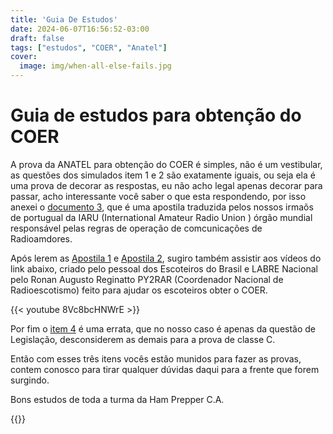 ```yaml
---
title: 'Guia De Estudos'
date: 2024-06-07T16:56:52-03:00
draft: false
tags: ["estudos", "COER", "Anatel"]
cover:
  image: img/when-all-else-fails.jpg
---
```


# Guia de estudos para obtenção do COER

A prova da ANATEL para obtenção do COER é simples, não é um vestibular, as questões dos simulados item 1 e 2 são exatamente iguais, ou seja ela é uma prova de decorar as respostas, eu não acho legal apenas decorar para passar, acho interessante  você saber o que esta respondendo, por isso anexei o [documento 3](https://drive.google.com/file/d/1NAL1LLTQ8wm8Fzl58U3ZPXk9p5V5ayqm/view?usp=sharing), que é uma apostila traduzida pelos nossos irmaõs de portugual da IARU (International Amateur Radio Union ) órgão mundial responsável pelas regras de operação de comcunicações de Radioamdores.

Após lerem as [Apostila 1](https://drive.google.com/file/d/1ESaVqFyjtejyAzaFiOygZJtl06LKMJ_U/view?usp=sharing) e [Apostila 2](https://drive.google.com/file/d/1pCbw3YW6ApaV9WtjHhAi1ri600ieEQnb/view?usp=sharing), sugiro também assistir aos vídeos do link abaixo, criado pelo pessoal dos Escoteiros do Brasil e LABRE Nacional pelo Ronan Augusto Reginatto PY2RAR (Coordenador Nacional de Radioescotismo) feito para ajudar os escoteiros obter o COER.

{{< youtube 8Vc8bcHNWrE >}} <br>

Por fim o [item 4](https://drive.google.com/file/d/1HjeRgNvCFYXEGXgED1jmndcidJLpbUyV/view?usp=sharing) é uma errata, que no nosso caso é apenas da questão de Legislação, desconsiderem as demais para a prova de classe C.

Então com esses três itens vocês estão munidos para fazer as provas, contem conosco para tirar qualquer dúvidas daqui para a frente que forem surgindo.

Bons estudos de toda a turma da Ham Prepper C.A.

{{<cusdis>}}